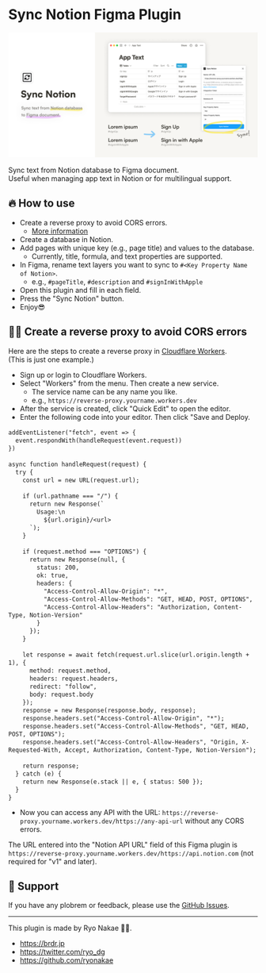 # Sync Notion Figma Plugin

![](./cover.png)

Sync text from Notion database to Figma document.  
Useful when managing app text in Notion or for multilingual support.

## 🔥 How to use

- Create a reverse proxy to avoid CORS errors.
  - [More information](#-create-a-reverse-proxy-to-avoid-cors-errors)
- Create a database in Notion.
- Add pages with unique key (e.g., page title) and values to the database.
  - Currently, title, formula, and text properties are supported.
- In Figma, rename text layers you want to sync to `#<Key Property Name of Notion>`.
  - e.g., `#pageTitle`, `#description` and `#signInWithApple`
- Open this plugin and fill in each field.
- Press the "Sync Notion" button.
- Enjoy😎

## 👨‍💻 Create a reverse proxy to avoid CORS errors

Here are the steps to create a reverse proxy in [Cloudflare Workers](https://workers.cloudflare.com/).  
(This is just one example.)

- Sign up or login to Cloudflare Workers.
- Select "Workers" from the menu. Then create a new service.
  - The service name can be any name you like.
  - e.g., `https://reverse-proxy.yourname.workers.dev`
- After the service is created, click "Quick Edit" to open the editor.
- Enter the following code into your editor. Then click "Save and Deploy.

```
addEventListener("fetch", event => {
  event.respondWith(handleRequest(event.request))
})

async function handleRequest(request) {
  try {
    const url = new URL(request.url);

    if (url.pathname === "/") {
      return new Response(`
        Usage:\n
          ${url.origin}/<url>
      `);
    }

    if (request.method === "OPTIONS") {
      return new Response(null, {
        status: 200,
        ok: true,
        headers: {
          "Access-Control-Allow-Origin": "*",
          "Access-Control-Allow-Methods": "GET, HEAD, POST, OPTIONS",
          "Access-Control-Allow-Headers": "Authorization, Content-Type, Notion-Version"
        }
      });
    }

    let response = await fetch(request.url.slice(url.origin.length + 1), {
      method: request.method,
      headers: request.headers,
      redirect: "follow",
      body: request.body
    });
    response = new Response(response.body, response);
    response.headers.set("Access-Control-Allow-Origin", "*");
    response.headers.set("Access-Control-Allow-Methods", "GET, HEAD, POST, OPTIONS");
    response.headers.set("Access-Control-Allow-Headers", "Origin, X-Requested-With, Accept, Authorization, Content-Type, Notion-Version");

    return response;
  } catch (e) {
    return new Response(e.stack || e, { status: 500 });
  }
}
```

- Now you can access any API with the URL: `https://reverse-proxy.yourname.workers.dev/https://any-api-url` without any CORS errors.

The URL entered into the "Notion API URL" field of this Figma plugin is `https://reverse-proxy.yourname.workers.dev/https://api.notion.com` (not required for "v1" and later).

## 📮 Support

If you have any plobrem or feedback, please use the [GitHub Issues](https://github.com/ryonakae/figma-plugin-sync-notion/issues).

---

This plugin is made by Ryo Nakae 🙎‍♂️.

- https://brdr.jp
- https://twitter.com/ryo_dg
- https://github.com/ryonakae
